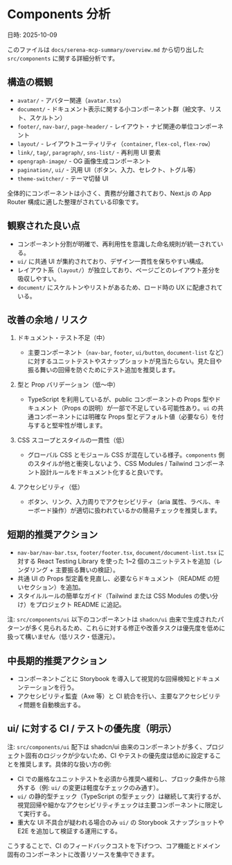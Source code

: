# Components 分析

日時: 2025-10-09

このファイルは `docs/serena-mcp-summary/overview.md` から切り出した `src/components` に関する詳細分析です。

## 構造の概観

- `avatar/` - アバター関連（`avatar.tsx`）
- `document/` - ドキュメント表示に関する小コンポーネント群（絵文字、リスト、スケルトン）
- `footer/`, `nav-bar/`, `page-header/` - レイアウト・ナビ関連の単位コンポーネント
- `layout/` - レイアウトユーティリティ（`container`, `flex-col`, `flex-row`）
- `link/`, `tag/`, `paragraph/`, `sns-list/` - 再利用 UI 要素
- `opengraph-image/` - OG 画像生成コンポーネント
- `pagination/`, `ui/` - 汎用 UI（ボタン、入力、セレクト、トグル等）
- `theme-switcher/` - テーマ切替 UI

全体的にコンポーネントは小さく、責務が分離されており、Next.js の App Router 構成に適した整理がされている印象です。

## 観察された良い点

- コンポーネント分割が明確で、再利用性を意識した命名規則が統一されている。
- `ui/` に共通 UI が集約されており、デザイン一貫性を保ちやすい構成。
- レイアウト系（`layout/`）が独立しており、ページごとのレイアウト差分を吸収しやすい。
- `document/` にスケルトンやリストがあるため、ロード時の UX に配慮されている。

## 改善の余地 / リスク

1. ドキュメント・テスト不足（中）

   - 主要コンポーネント（`nav-bar`, `footer`, `ui/button`, `document-list` など）に対するユニットテストやスナップショットが見当たらない。見た目や振る舞いの回帰を防ぐためにテスト追加を推奨します。

2. 型と Prop バリデーション（低〜中）

   - TypeScript を利用しているが、public コンポーネントの Props 型やドキュメント（Props の説明）が一部で不足している可能性あり。`ui` の共通コンポーネントには明確な Props 型とデフォルト値（必要なら）を付与すると堅牢性が増します。

3. CSS スコープとスタイルの一貫性（低）

   - グローバル CSS とモジュール CSS が混在している様子。`components` 側のスタイルが他と衝突しないよう、CSS Modules / Tailwind コンポーネント設計ルールをドキュメント化すると良いです。

4. アクセシビリティ（低）

   - ボタン、リンク、入力周りでアクセシビリティ（aria 属性、ラベル、キーボード操作）が適切に扱われているかの簡易チェックを推奨します。

## 短期的推奨アクション

- `nav-bar/nav-bar.tsx`, `footer/footer.tsx`, `document/document-list.tsx` に対する React Testing Library を使った 1~2 個のユニットテストを追加（レンダリング + 主要振る舞いの検証）。
- 共通 UI の Props 型定義を見直し、必要ならドキュメント（README の短いセクション）を追加。
- スタイルルールの簡単なガイド（Tailwind または CSS Modules の使い分け）をプロジェクト README に追記。

注: `src/components/ui` 以下のコンポーネントは `shadcn/ui` 由来で生成されたパターンが多く見られるため、これらに対する修正や改善タスクは優先度を低めに扱って構いません（低リスク・低還元）。

## 中長期的推奨アクション

- コンポーネントごとに Storybook を導入して視覚的な回帰検知とドキュメンテーションを行う。
- アクセシビリティ監査（Axe 等）と CI 統合を行い、主要なアクセシビリティ問題を自動検出する。

## ui/ に対する CI / テストの優先度（明示）

注: `src/components/ui` 配下は shadcn/ui 由来のコンポーネントが多く、プロジェクト固有のロジックが少ないため、CI やテストの優先度は低めに設定することを推奨します。具体的な扱い方の例:

- CI での厳格なユニットテストを必須から推奨へ緩和し、ブロック条件から除外する（例: `ui/` の変更は軽度なチェックのみ通す）。
- `ui/` の静的型チェック（TypeScript の型チェック）は継続して実行するが、視覚回帰や細かなアクセシビリティチェックは主要コンポーネントに限定して実行する。
- 重大な UI 不具合が疑われる場合のみ `ui/` の Storybook スナップショットや E2E を追加して検証する運用にする。

こうすることで、CI のフィードバックコストを下げつつ、コア機能とドメイン固有のコンポーネントに改善リソースを集中できます。
